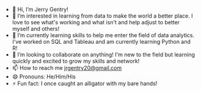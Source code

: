 - 👋 Hi, I’m Jerry Gentry!
- 👀 I’m interested in learning from data to make the world a better place.  I love to see what's working and what isn't and help adjust to better myself and others!
- 🌱 I’m currently learning skills to help me enter the field of data analytics.  I've worked on SQL and Tableau and am currently learning Python and R!
- 💞️ I’m looking to collaborate on anything!  I'm new to the field but learning quickly and excited to grow my skills and network!
- 📫 How to reach me jrgentry20@gmail.com
- 😄 Pronouns: He/Him/His
- ⚡ Fun fact: I once caught an alligator with my bare hands!

<!---
jrgentry20/jrgentry20 is a ✨ special ✨ repository because its `README.md` (this file) appears on your GitHub profile.
You can click the Preview link to take a look at your changes.
--->
